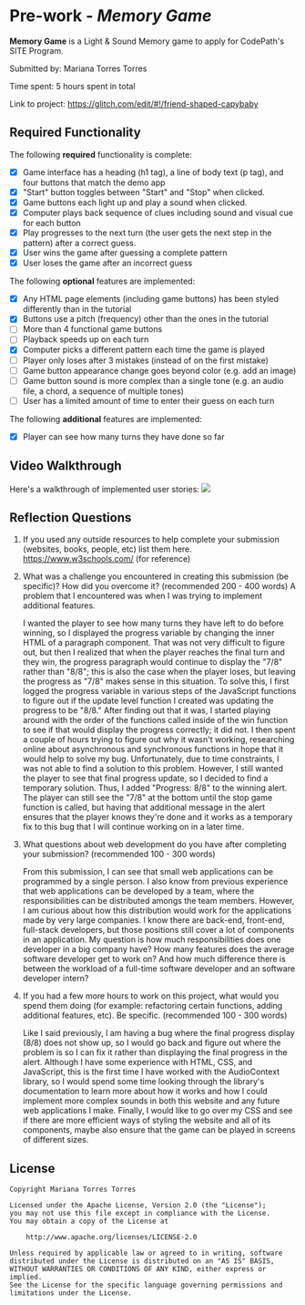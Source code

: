 # Pre-work - _Memory Game_

**Memory Game** is a Light & Sound Memory game to apply for CodePath's SITE Program.

Submitted by: Mariana Torres Torres

Time spent: 5 hours spent in total

Link to project: https://glitch.com/edit/#!/friend-shaped-capybaby

## Required Functionality

The following **required** functionality is complete:

- [x] Game interface has a heading (h1 tag), a line of body text (p tag), and four buttons that match the demo app
- [x] "Start" button toggles between "Start" and "Stop" when clicked.
- [x] Game buttons each light up and play a sound when clicked.
- [x] Computer plays back sequence of clues including sound and visual cue for each button
- [x] Play progresses to the next turn (the user gets the next step in the pattern) after a correct guess.
- [x] User wins the game after guessing a complete pattern
- [x] User loses the game after an incorrect guess

The following **optional** features are implemented:

- [x] Any HTML page elements (including game buttons) has been styled differently than in the tutorial
- [x] Buttons use a pitch (frequency) other than the ones in the tutorial
- [ ] More than 4 functional game buttons
- [ ] Playback speeds up on each turn
- [x] Computer picks a different pattern each time the game is played
- [ ] Player only loses after 3 mistakes (instead of on the first mistake)
- [ ] Game button appearance change goes beyond color (e.g. add an image)
- [ ] Game button sound is more complex than a single tone (e.g. an audio file, a chord, a sequence of multiple tones)
- [ ] User has a limited amount of time to enter their guess on each turn

The following **additional** features are implemented:

- [x] Player can see how many turns they have done so far

## Video Walkthrough

Here's a walkthrough of implemented user stories:
![](your-link-here)

## Reflection Questions

1. If you used any outside resources to help complete your submission (websites, books, people, etc) list them here.
   https://www.w3schools.com/ (for reference)

2. What was a challenge you encountered in creating this submission (be specific)? How did you overcome it? (recommended 200 - 400 words)
   A problem that I encountered was when I was trying to implement additional features.
   
   I wanted the player to see how many turns they have left to do before winning, so I displayed the progress variable 
   by changing the inner HTML of a paragraph component. That was not very difficult to figure out, but then I realized that when 
  the player reaches the final turn and they win, the progress paragraph would continue to display the "7/8" rather than "8/8";
  this is also the case when the player loses, but leaving the progress as "7/8" makes sense in this situation. To solve this, 
  I first logged the progress variable in various steps of the JavaScript functions to figure out if the update level function 
  I created was updating the progress to be "8/8." After finding out that it was, I started playing around with the order of the 
  functions called inside of the win function to see if that would display the progress correctly; it did not. I then spent a 
  couple of hours trying to figure out why it wasn't working, researching online about asynchronous and synchronous functions in 
  hope that it would help to solve my bug. Unfortunately, due to time constraints, I was not able to find a solution to this problem. 
  However, I still wanted the player to see that final progress update, so I decided to find a temporary solution. Thus, I added 
  "Progress: 8/8" to the winning alert. The player can still see the "7/8" at the bottom until the stop game function is called, 
  but having that additional message in the alert ensures that the player knows they're done and it works as a temporary fix to 
  this bug that I will continue working on in a later time.

3. What questions about web development do you have after completing your submission? (recommended 100 - 300 words)

   From this submission, I can see that small web applications can be programmed by a single person. I also know from previous
  experience that web applications can be developed by a team, where the responsibilities can be distributed amongs the team
  members. However, I am curious about how this distribution would work for the applications made by very large companies.
  I know there are back-end, front-end, full-stack developers, but those positions still cover a lot of components in an
  application. My question is how much responsibilities does one developer in a big company have? How many features
  does the average software developer get to work on? And how much difference there is between the workload of a full-time
  software developer and an software developer intern?

4. If you had a few more hours to work on this project, what would you spend them doing (for example: refactoring certain functions, adding additional features, etc). Be specific. (recommended 100 - 300 words)

   Like I said previously, I am having a bug where the final progress display (8/8) does not show up, so I would go back and 
  figure out where the problem is so I can fix it rather than displaying the final progress in the alert. Although I have 
  some experience with HTML, CSS, and JavaScript, this is the first time I have worked with the AudioContext library, so I would 
  spend some time looking through the library's documentation to learn more about how it works and how I could implement 
  more complex sounds in both this website and any future web applications I make. Finally, I would like to go over my CSS 
  and see if there are more efficient ways of styling the website and all of its components, maybe also ensure that the game 
  can be played in screens of different sizes.

## License

    Copyright Mariana Torres Torres

    Licensed under the Apache License, Version 2.0 (the "License");
    you may not use this file except in compliance with the License.
    You may obtain a copy of the License at

        http://www.apache.org/licenses/LICENSE-2.0

    Unless required by applicable law or agreed to in writing, software
    distributed under the License is distributed on an "AS IS" BASIS,
    WITHOUT WARRANTIES OR CONDITIONS OF ANY KIND, either express or implied.
    See the License for the specific language governing permissions and
    limitations under the License.
